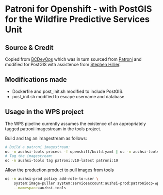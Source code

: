 # Patroni for Openshift - with PostGIS for the Wildfire Predictive Services Unit

## Source & Credit

Copied from [BCDevOps](https://github.com/bcdevOps/platform-services/) which was in turn sourced from [Patroni](https://github.com/zalando/patroni) and modified for PostGIS with assistence from [Stephen Hillier](https://gist.github.com/stephenhillier/17bf0a7365f00c916d80733028f34ae9).

## Modifications made

- Dockerfile and post_init.sh modified to include PostGIS.
- post_init.sh modified to escape username and database.

## Usage in the WPS project

The WPS pipeline currently assumes the existence of an appropriately tagged patroni imagestream in the tools project.

Build and tag an imagestream as follows:

```bash
# Build a patroni imagestream:
oc -n auzhsi-tools process -f openshift/build.yaml | oc -n auzhsi-tools apply -f -
# Tag the imagestream:
oc -n auzhsi-tools tag patroni:v10-latest patroni:10
```

Allow the production product to pull images from tools

```bash
oc -n auzhsi-prod policy add-role-to-user \
    system:image-puller system:serviceaccount:auzhsi-prod:patroniocp-wps-api-prod \
    --namespace=auzhsi-tools
```
